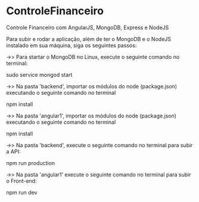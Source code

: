 # ControleFinanceiro
Controle Financeiro com AngularJS, MongoDB, Express e NodeJS

Para subir e rodar a aplicação, além de ter o MongoDB e o NodeJS instalado em sua máquina, siga os seguintes passos:

->> Para startar o MongoDB no Linux, execute o seguinte comando no terminal:

sudo service mongod start

->> Na pasta 'backend', importar os módulos do node (package.json) executando o seguinte comando no terminal

npm install

->> Na pasta 'angular1', importar os módulos do node (package.json) executando o seguinte comando no terminal

npm install

->> Na pasta 'backend', execute o seguinte comando no terminal para subir a API:

npm run production

->> Na pasta 'angular1' execute o seguinte comando no terminal para subir o Front-end:

npm run dev
